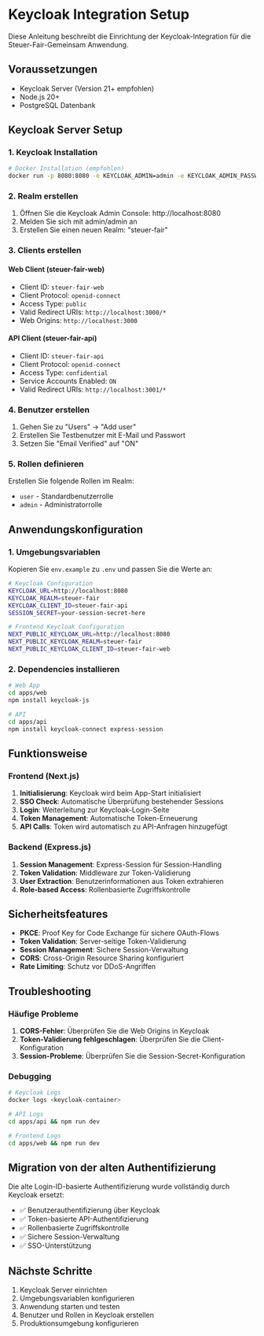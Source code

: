# Keycloak Integration Setup

Diese Anleitung beschreibt die Einrichtung der Keycloak-Integration für die Steuer-Fair-Gemeinsam Anwendung.

## Voraussetzungen

- Keycloak Server (Version 21+ empfohlen)
- Node.js 20+
- PostgreSQL Datenbank

## Keycloak Server Setup

### 1. Keycloak Installation

```bash
# Docker Installation (empfohlen)
docker run -p 8080:8080 -e KEYCLOAK_ADMIN=admin -e KEYCLOAK_ADMIN_PASSWORD=admin quay.io/keycloak/keycloak:21.1.2 start-dev
```

### 2. Realm erstellen

1. Öffnen Sie die Keycloak Admin Console: http://localhost:8080
2. Melden Sie sich mit admin/admin an
3. Erstellen Sie einen neuen Realm: "steuer-fair"

### 3. Clients erstellen

#### Web Client (steuer-fair-web)
- Client ID: `steuer-fair-web`
- Client Protocol: `openid-connect`
- Access Type: `public`
- Valid Redirect URIs: `http://localhost:3000/*`
- Web Origins: `http://localhost:3000`

#### API Client (steuer-fair-api)
- Client ID: `steuer-fair-api`
- Client Protocol: `openid-connect`
- Access Type: `confidential`
- Service Accounts Enabled: `ON`
- Valid Redirect URIs: `http://localhost:3001/*`

### 4. Benutzer erstellen

1. Gehen Sie zu "Users" → "Add user"
2. Erstellen Sie Testbenutzer mit E-Mail und Passwort
3. Setzen Sie "Email Verified" auf "ON"

### 5. Rollen definieren

Erstellen Sie folgende Rollen im Realm:
- `user` - Standardbenutzerrolle
- `admin` - Administratorrolle

## Anwendungskonfiguration

### 1. Umgebungsvariablen

Kopieren Sie `env.example` zu `.env` und passen Sie die Werte an:

```bash
# Keycloak Configuration
KEYCLOAK_URL=http://localhost:8080
KEYCLOAK_REALM=steuer-fair
KEYCLOAK_CLIENT_ID=steuer-fair-api
SESSION_SECRET=your-session-secret-here

# Frontend Keycloak Configuration
NEXT_PUBLIC_KEYCLOAK_URL=http://localhost:8080
NEXT_PUBLIC_KEYCLOAK_REALM=steuer-fair
NEXT_PUBLIC_KEYCLOAK_CLIENT_ID=steuer-fair-web
```

### 2. Dependencies installieren

```bash
# Web App
cd apps/web
npm install keycloak-js

# API
cd apps/api
npm install keycloak-connect express-session
```

## Funktionsweise

### Frontend (Next.js)

1. **Initialisierung**: Keycloak wird beim App-Start initialisiert
2. **SSO Check**: Automatische Überprüfung bestehender Sessions
3. **Login**: Weiterleitung zur Keycloak-Login-Seite
4. **Token Management**: Automatische Token-Erneuerung
5. **API Calls**: Token wird automatisch zu API-Anfragen hinzugefügt

### Backend (Express.js)

1. **Session Management**: Express-Session für Session-Handling
2. **Token Validation**: Middleware zur Token-Validierung
3. **User Extraction**: Benutzerinformationen aus Token extrahieren
4. **Role-based Access**: Rollenbasierte Zugriffskontrolle

## Sicherheitsfeatures

- **PKCE**: Proof Key for Code Exchange für sichere OAuth-Flows
- **Token Validation**: Server-seitige Token-Validierung
- **Session Management**: Sichere Session-Verwaltung
- **CORS**: Cross-Origin Resource Sharing konfiguriert
- **Rate Limiting**: Schutz vor DDoS-Angriffen

## Troubleshooting

### Häufige Probleme

1. **CORS-Fehler**: Überprüfen Sie die Web Origins in Keycloak
2. **Token-Validierung fehlgeschlagen**: Überprüfen Sie die Client-Konfiguration
3. **Session-Probleme**: Überprüfen Sie die Session-Secret-Konfiguration

### Debugging

```bash
# Keycloak Logs
docker logs <keycloak-container>

# API Logs
cd apps/api && npm run dev

# Frontend Logs
cd apps/web && npm run dev
```

## Migration von der alten Authentifizierung

Die alte Login-ID-basierte Authentifizierung wurde vollständig durch Keycloak ersetzt:

- ✅ Benutzerauthentifizierung über Keycloak
- ✅ Token-basierte API-Authentifizierung
- ✅ Rollenbasierte Zugriffskontrolle
- ✅ Sichere Session-Verwaltung
- ✅ SSO-Unterstützung

## Nächste Schritte

1. Keycloak Server einrichten
2. Umgebungsvariablen konfigurieren
3. Anwendung starten und testen
4. Benutzer und Rollen in Keycloak erstellen
5. Produktionsumgebung konfigurieren
